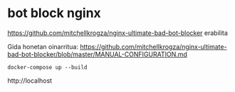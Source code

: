 # bot block nginx

https://github.com/mitchellkrogza/nginx-ultimate-bad-bot-blocker erabilita

Gida honetan oinarritua: https://github.com/mitchellkrogza/nginx-ultimate-bad-bot-blocker/blob/master/MANUAL-CONFIGURATION.md


`docker-compose up --build`

http://localhost